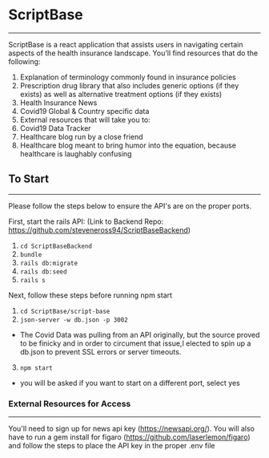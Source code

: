 
# ScriptBase
---
ScriptBase is a react application that assists users in navigating certain aspects of the health insurance landscape. You'll find resources that do the following: 

1. Explanation of terminology commonly found in insurance policies
2. Prescription drug library that also includes generic options (if they exists) as well as alternative treatment options (if they exists)
3. Health Insurance News
4. Covid19 Global & Country specific data 
5. External resources that will take you to:
  1. Covid19 Data Tracker
  2. Healthcare blog run by a close friend
  3. Healthcare blog meant to bring humor into the equation, because healthcare is laughably confusing


## To Start
---
Please follow the steps below to ensure the API's are on the proper ports. 


First, start the rails API:
(Link to Backend Repo: https://github.com/steveneross94/ScriptBaseBackend)
1. `cd ScriptBaseBackend`
2. `bundle`
3. `rails db:migrate`
4. `rails db:seed`
5. `rails s`

Next, follow these steps before running npm start
1. `cd ScriptBase/script-base` 
2. `json-server -w db.json -p 3002`
  - The Covid Data was pulling from an API originally, but the source proved to be finicky and in order to circument that issue,I elected to spin up a db.json to prevent SSL errors or server timeouts. 
3. `npm start`
  - you will be asked if you want to start on a different port, select yes

### External Resources for Access
---
You'll need to sign up for news api key (https://newsapi.org/). You will also have to run a gem install for figaro (https://github.com/laserlemon/figaro) and follow the steps to place the API key in the proper .env file